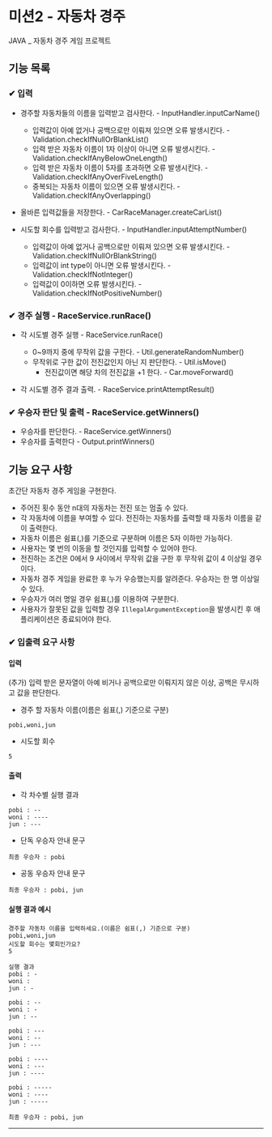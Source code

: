 # 미션2 - 자동차 경주
JAVA _ 자동차 경주 게임 프로젝트

## 기능 목록
### ✔ 입력
- 경주할 자동차들의 이름을 입력받고 검사한다. - InputHandler.inputCarName()
    - 입력값이 아예 없거나 공백으로만 이뤄져 있으면 오류 발생시킨다. - Validation.checkIfNullOrBlankList()
    - 입력 받은 자동차 이름이 1자 이상이 아니면 오류 발생시킨다. - Validation.checkIfAnyBelowOneLength()
    - 입력 받은 자동차 이름이 5자를 초과하면 오류 발생시킨다. - Validation.checkIfAnyOverFiveLength()
    - 중복되는 자동차 이름이 있으면 오류 발생시킨다. - Validation.checkIfAnyOverlapping()
- 올바른 입력값들을 저장한다. - CarRaceManager.createCarList()

- 시도할 회수를 입력받고 검사한다. - InputHandler.inputAttemptNumber()
    - 입력값이 아예 없거나 공백으로만 이뤄져 있으면 오류 발생시킨다. - Validation.checkIfNullOrBlankString()
    - 입력값이 int type이 아니면 오류 발생시킨다. - Validation.checkIfNotInteger()
    - 입력값이 0이하면 오류 발생시킨다. - Validation.checkIfNotPositiveNumber()

### ✔ 경주 실행 - RaceService.runRace()
- 각 시도별 경주 실행 - RaceService.runRace()
    - 0~9까지 중에 무작위 값을 구한다. - Util.generateRandomNumber()
    - 무작위로 구한 값이 전진값인지 아닌 지 판단한다. - Util.isMove()
        - 전진값이면 해당 차의 전진값을 +1 한다. - Car.moveForward()

- 각 시도별 경주 결과 출력. - RaceService.printAttemptResult()

### ✔ 우승자 판단 및 출력  - RaceService.getWinners()
- 우승자를 판단한다. - RaceService.getWinners()
- 우승자를 출력한다 - Output.printWinners()

## 기능 요구 사항
초간단 자동차 경주 게임을 구현한다.

- 주어진 횟수 동안 n대의 자동차는 전진 또는 멈출 수 있다.
- 각 자동차에 이름을 부여할 수 있다. 전진하는 자동차를 출력할 때 자동차 이름을 같이 출력한다.
- 자동차 이름은 쉼표(,)를 기준으로 구분하며 이름은 5자 이하만 가능하다.
- 사용자는 몇 번의 이동을 할 것인지를 입력할 수 있어야 한다.
- 전진하는 조건은 0에서 9 사이에서 무작위 값을 구한 후 무작위 값이 4 이상일 경우이다.
- 자동차 경주 게임을 완료한 후 누가 우승했는지를 알려준다. 우승자는 한 명 이상일 수 있다.
- 우승자가 여러 명일 경우 쉼표(,)를 이용하여 구분한다.
- 사용자가 잘못된 값을 입력할 경우 `IllegalArgumentException`을 발생시킨 후 애플리케이션은 종료되어야 한다.

### ✔ 입출력 요구 사항

#### 입력
(추가) 입력 받은 문자열이 아예 비거나 공백으로만 이뤄지지 않은 이상, 공백은 무시하고 값을 판단한다.

- 경주 할 자동차 이름(이름은 쉼표(,) 기준으로 구분)

```
pobi,woni,jun
```

- 시도할 회수
```
5
```

#### 출력

- 각 차수별 실행 결과

```
pobi : --
woni : ----
jun : ---
```

- 단독 우승자 안내 문구

```
최종 우승자 : pobi
```

- 공동 우승자 안내 문구

```
최종 우승자 : pobi, jun
```

#### 실행 결과 예시

```
경주할 자동차 이름을 입력하세요.(이름은 쉼표(,) 기준으로 구분)
pobi,woni,jun
시도할 회수는 몇회인가요?
5

실행 결과
pobi : -
woni : 
jun : -

pobi : --
woni : -
jun : --

pobi : ---
woni : --
jun : ---

pobi : ----
woni : ---
jun : ----

pobi : -----
woni : ----
jun : -----

최종 우승자 : pobi, jun
```

---